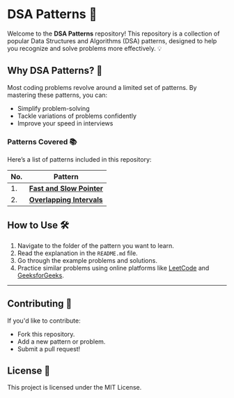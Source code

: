 # DSA Patterns 🚀

Welcome to the **DSA Patterns** repository! This repository is a collection of popular Data Structures and Algorithms (DSA) patterns, designed to help you recognize and solve problems more effectively. 💡

## Why DSA Patterns? 🤔
Most coding problems revolve around a limited set of patterns. By mastering these patterns, you can:
- Simplify problem-solving
- Tackle variations of problems confidently
- Improve your speed in interviews

### Patterns Covered 📚
Here’s a list of patterns included in this repository:

| **No.** | **Pattern**                              | 
|---------|------------------------------------------|
| 1.      | [**Fast and Slow Pointer**](https://github.com/yash-borkar/DSA-Patterns/tree/fea17778fce7c64455452f0fd118d11a6c9cf624/01.%20Fast%20and%20Slow%20Pointer) 
| 2.      | [**Overlapping Intervals**](https://github.com/yash-borkar/DSA-Patterns/tree/0996cb34169f47e0d5aa870d7ff7fca250ade5c9/02.%20Overlapping%20Intervals) 

## How to Use 🛠️
1. Navigate to the folder of the pattern you want to learn.
2. Read the explanation in the `README.md` file.
3. Go through the example problems and solutions.
4. Practice similar problems using online platforms like [LeetCode](https://leetcode.com) and [GeeksforGeeks](https://www.geeksforgeeks.org/).

---

## Contributing 🤝
If you'd like to contribute:
- Fork this repository.
- Add a new pattern or problem.
- Submit a pull request!

## License 📜
This project is licensed under the MIT License.
